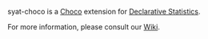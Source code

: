 syat-choco is a [Choco](http://www.choco-solver.org/) extension for [Declarative Statistics](http://arxiv.org/abs/1708.01829).

For more information, please consult our [Wiki](https://github.com/gwr3n/syat-choco/wiki).